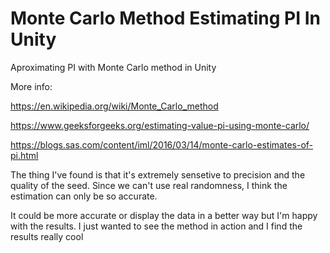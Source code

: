 # Monte Carlo Method Estimating PI In Unity
Aproximating PI with Monte Carlo method in Unity

More info:

https://en.wikipedia.org/wiki/Monte_Carlo_method

https://www.geeksforgeeks.org/estimating-value-pi-using-monte-carlo/

https://blogs.sas.com/content/iml/2016/03/14/monte-carlo-estimates-of-pi.html


The thing I've found is that it's extremely sensetive to precision and the quality of the seed. Since we can't use real randomness, I think the estimation can only be so accurate.

It could be more accurate or display the data in a better way but I'm happy with the results. I just wanted to see the method in action and I find the results really cool
